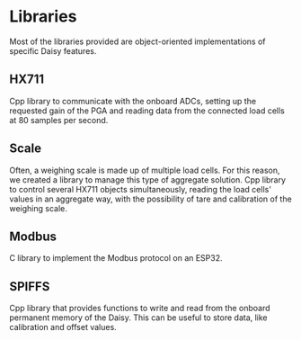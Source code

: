 # Libraries
Most of the libraries provided are object-oriented implementations of specific Daisy features.
## HX711
Cpp library to communicate with the onboard ADCs, setting up the requested gain of the PGA and reading data from the connected load cells at 80 samples per second.
## Scale
Often, a weighing scale is made up of multiple load cells. For this reason, we created a library to manage this type of aggregate solution.
Cpp library to control several HX711 objects simultaneously, reading the load cells' values in an aggregate way, with the possibility of tare and calibration of the weighing scale.
## Modbus
C library to implement the Modbus protocol on an ESP32.
## SPIFFS
Cpp library that provides functions to write and read from the onboard permanent memory of the Daisy. 
This can be useful to store data, like calibration and offset values.
